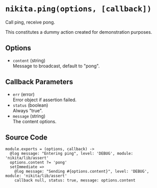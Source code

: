 
# `nikita.ping(options, [callback])`

Call ping, receive pong.

This constitutes a dummy action created for demonstration purposes.

## Options

* `content` (string)   
  Message to broadcast, default to "pong".   

## Callback Parameters

*   `err` (error)   
    Error object if assertion failed.   
*   `status` (boolean)   
    Always "true".   
*   `message` (string)   
    The content options.   

## Source Code

    module.exports = (options, callback) ->
      @log message: "Entering ping", level: 'DEBUG', module: 'nikita/lib/assert'
      options.content ?= 'pong'
      setImmediate =>
        @log message: "Sending #{options.content}", level: 'DEBUG', module: 'nikita/lib/assert'
        callback null, status: true, message: options.content
